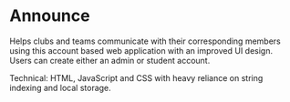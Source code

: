 # Announce
Helps clubs and teams communicate with their corresponding members using this account based web application with an improved UI design. Users can create either an admin or student account.

Technical: HTML, JavaScript and CSS with heavy reliance on string indexing and local storage.
